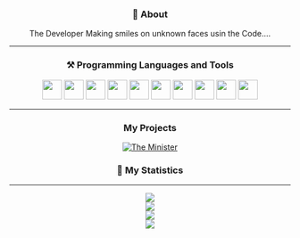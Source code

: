 
<div align = "center">


### :bust_in_silhouette: About
The Developer Making smiles on unknown faces usin the Code....
<hr>


### ⚒️ Programming Languages and Tools
<img width="35px" src="https://cdn.discordapp.com/emojis/813907629989691442.png?v=1" />
<img width="35px" src="https://cdn.discordapp.com/emojis/813907670176104478.png?v=1" />
<img width="35px" src="https://cdn.discordapp.com/emojis/230394175080628234.png?v=1" />
<img width="35px" src="https://cdn.discordapp.com/emojis/813908546852880405.png?v=1" />
<img width="35px" src="https://cdn.discordapp.com/emojis/754345609384951940.gif?v=1" />
<img width="35px" src="https://cdn.discordapp.com/emojis/813909686449078353.png?v=1" />
<img width="35px" src="https://cdn.discordapp.com/emojis/813909685542584321.png?v=1" />
<img width="35px" src="https://cdn.discordapp.com/emojis/740222847586271383.png?v=1" />
<img width="35px" src="https://cdn.discordapp.com/emojis/761974754122924054.gif?v=1" />
<img width="35px" src="https://cdn.discordapp.com/emojis/754345273328664676.gif?v=1" />

<hr>
    
### My Projects 
<a href="https://top.gg/bot/846660939570872350">
  <img src="https://top.gg/api/widget/846660939570872350.svg" alt="The Minister" />
  </a>
    
    
    

### 🔖 My Statistics
    

<hr>
    <a href="https://discord.com/users/743856962290057308">
    <img src="https://lanyard-profile-readme.vercel.app/api/743856962290057308">
    </a>
    <br>
    <img src="https://github-readme-stats.vercel.app/api?username=Divyansh-OP&show_icons=true&hide_border=true&theme=dark&count_private=true">
    <br>
    <img src="https://github-readme-stats.vercel.app/api/top-langs/?username=Divyansh-OP&layout=compact&langs_count=8&theme=dark">
    <br>
    <img src="https://github-readme-stats.vercel.app/api/wakatime?username=Divyansh-OP&layout=compact">
    
</div>

    
</div>



